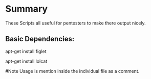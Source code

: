 # Summary
These Scripts all useful for pentesters to make there output nicely.

## Basic Dependencies:

apt-get install figlet

apt-get install lolcat

#Note
Usage is mention inside the individual file as a comment.

